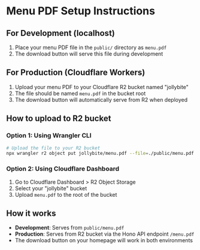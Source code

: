 # Menu PDF Setup Instructions

## For Development (localhost)

1. Place your menu PDF file in the `public/` directory as `menu.pdf`
2. The download button will serve this file during development

## For Production (Cloudflare Workers)

1. Upload your menu PDF to your Cloudflare R2 bucket named "jollybite"
2. The file should be named `menu.pdf` in the bucket root
3. The download button will automatically serve from R2 when deployed

## How to upload to R2 bucket

### Option 1: Using Wrangler CLI

```bash
# Upload the file to your R2 bucket
npx wrangler r2 object put jollybite/menu.pdf --file=./public/menu.pdf --remote
```

### Option 2: Using Cloudflare Dashboard

1. Go to Cloudflare Dashboard > R2 Object Storage
2. Select your "jollybite" bucket
3. Upload `menu.pdf` to the root of the bucket

## How it works

- **Development**: Serves from `public/menu.pdf`
- **Production**: Serves from R2 bucket via the Hono API endpoint `/menu.pdf`
- The download button on your homepage will work in both environments
